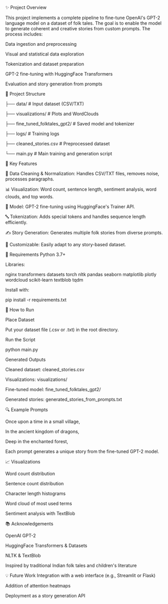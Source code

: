 ✨ Project Overview

This project implements a complete pipeline to fine-tune OpenAI's GPT-2 language model on a dataset of folk tales. The goal is to enable the model to generate coherent and creative stories from custom prompts. The process includes:

Data ingestion and preprocessing

Visual and statistical data exploration

Tokenization and dataset preparation

GPT-2 fine-tuning with HuggingFace Transformers

Evaluation and story generation from prompts

📁 Project Structure


├── data/                     # Input dataset (CSV/TXT)

├── visualizations/          # Plots and WordClouds

├── fine_tuned_folktales_gpt2/ # Saved model and tokenizer

├── logs/                    # Training logs

├── cleaned_stories.csv      # Preprocessed dataset

└── main.py                  # Main training and generation script


🧠 Key Features

🧹 Data Cleaning & Normalization: Handles CSV/TXT files, removes noise, processes paragraphs.

📊 Visualization: Word count, sentence length, sentiment analysis, word clouds, and top words.

🤖 Model: GPT-2 fine-tuning using HuggingFace's Trainer API.

🔤 Tokenization: Adds special tokens and handles sequence length efficiently.

✍️ Story Generation: Generates multiple folk stories from diverse prompts.

📁 Customizable: Easily adapt to any story-based dataset.

🧪 Requirements
Python 3.7+

Libraries:

nginx
transformers
datasets
torch
nltk
pandas
seaborn
matplotlib
plotly
wordcloud
scikit-learn
textblob
tqdm


Install with:

pip install -r requirements.txt


🚀 How to Run

Place Dataset

Put your dataset file (.csv or .txt) in the root directory.

Run the Script

python main.py


Generated Outputs

Cleaned dataset: cleaned_stories.csv

Visualizations: visualizations/

Fine-tuned model: fine_tuned_folktales_gpt2/

Generated stories: generated_stories_from_prompts.txt

🔍 Example Prompts

Once upon a time in a small village,

In the ancient kingdom of dragons,

Deep in the enchanted forest,

Each prompt generates a unique story from the fine-tuned GPT-2 model.

📈 Visualizations

Word count distribution

Sentence count distribution

Character length histograms

Word cloud of most used terms

Sentiment analysis with TextBlob

📚 Acknowledgements

OpenAI GPT-2

HuggingFace Transformers & Datasets

NLTK & TextBlob

Inspired by traditional Indian folk tales and children's literature

💡 Future Work
Integration with a web interface (e.g., Streamlit or Flask)

Addition of attention heatmaps

Deployment as a story generation API
